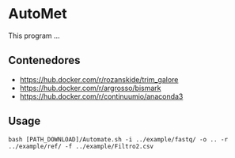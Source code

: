# AutoMet
This program ...

## Contenedores
* https://hub.docker.com/r/rozanskide/trim_galore
* https://hub.docker.com/r/argrosso/bismark
* https://hub.docker.com/r/continuumio/anaconda3

## Usage
```
bash [PATH_DOWNLOAD]/Automate.sh -i ../example/fastq/ -o .. -r ../example/ref/ -f ../example/Filtro2.csv
```
